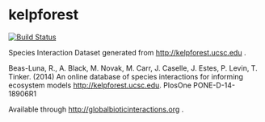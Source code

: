 # kelpforest
[![Build Status](https://travis-ci.org/globalbioticinteractions/kelpforest.svg?branch=master)](https://travis-ci.org/globalbioticinteractions/kelpforest)

Species Interaction Dataset generated from http://kelpforest.ucsc.edu .

Beas-Luna, R., A. Black, M. Novak, M. Carr, J. Caselle, J. Estes, P. Levin, T. Tinker. (2014) An online database of species interactions for informing ecosystem models http://kelpforest.ucsc.edu. PlosOne PONE-D-14-18906R1

Available through http://globalbioticinteractions.org .
